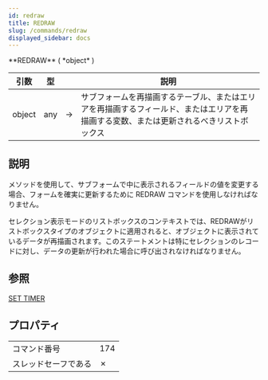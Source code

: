 ```yaml
---
id: redraw
title: REDRAW
slug: /commands/redraw
displayed_sidebar: docs
---
```


<!--REF #_command_.REDRAW.Syntax-->**REDRAW** ( *object* )<!-- END REF-->
<!--REF #_command_.REDRAW.Params-->
| 引数 | 型 |  | 説明 |
| --- | --- | --- | --- |
| object | any | &#8594;  | サブフォームを再描画するテーブル、またはエリアを再描画するフィールド、またはエリアを再描画する変数、または更新されるべきリストボックス |

<!-- END REF-->

## 説明 

<!--REF #_command_.REDRAW.Summary-->メソッドを使用して、サブフォームで中に表示されるフィールドの値を変更する場合、フォームを確実に更新するために REDRAW コマンドを使用しなければなりません。<!-- END REF-->

セレクション表示モードのリストボックスのコンテキストでは、REDRAWがリストボックスタイプのオブジェクトに適用されると、オブジェクトに表示されているデータが再描画されます。このステートメントは特にセレクションのレコードに対し、データの更新が行われた場合に呼び出されなければなりません。

  

## 参照 

[SET TIMER](set-timer.md)  

## プロパティ

|  |  |
| --- | --- |
| コマンド番号 | 174 |
| スレッドセーフである | &cross; |


